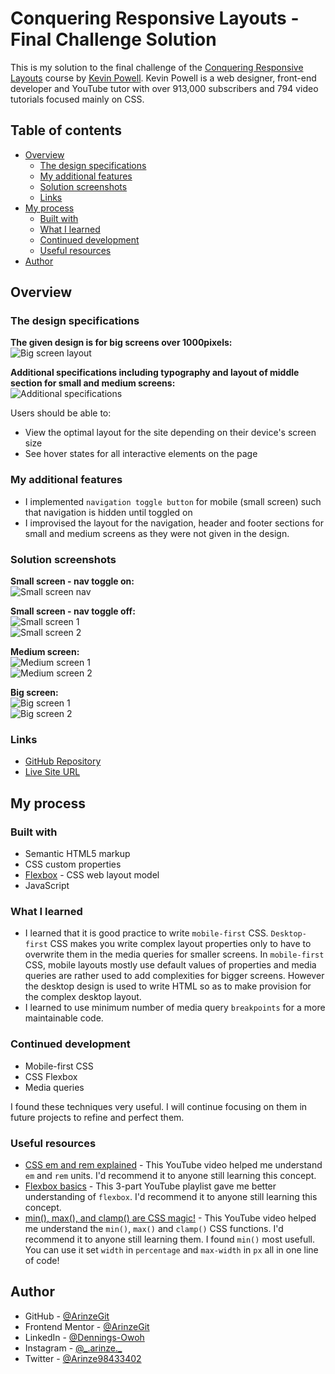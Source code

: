 # Conquering Responsive Layouts - Final Challenge Solution

This is my solution to the final challenge of the [Conquering Responsive Layouts](https://courses.kevinpowell.co/conquering-responsive-layouts) course by [Kevin Powell](https://www.youtube.com/@KevinPowell). Kevin Powell is a web designer, front-end developer and YouTube tutor with over 913,000 subscribers and 794 video tutorials focused mainly on CSS.

## Table of contents

- [Overview](#overview)
  - [The design specifications](#the-design-specifications)
  - [My additional features](#my-additional-features)
  - [Solution screenshots](#solution-screenshots)
  - [Links](#links)
- [My process](#my-process)
  - [Built with](#built-with)
  - [What I learned](#what-i-learned)
  - [Continued development](#continued-development)
  - [Useful resources](#useful-resources)
- [Author](#author)

## Overview

### The design specifications

**The given design is for big screens over 1000pixels:**  
![Big screen layout](design%20specifications/big-screen-layout.PNG)

**Additional specifications including typography and layout of middle section for small and medium screens:**  
![Additional specifications](design%20specifications/additional-specifications.PNG)

Users should be able to:

- View the optimal layout for the site depending on their device's screen size
- See hover states for all interactive elements on the page

### My additional features

- I implemented `navigation toggle button` for mobile (small screen) such that navigation is hidden until toggled on
- I improvised the layout for the navigation, header and footer sections for small and medium screens as they were not given in the design.

### Solution screenshots

**Small screen - nav toggle on:**  
![Small screen nav](solution%20screenshots/small-screen-nav.PNG)

**Small screen - nav toggle off:**  
![Small screen 1](solution%20screenshots/small-screen-1.PNG)  
![Small screen 2](solution%20screenshots/small-screen-2.PNG)

**Medium screen:**  
![Medium screen 1](solution%20screenshots/medium-screen-1.PNG)  
![Medium screen 2](solution%20screenshots/medium-screen-2.PNG)

**Big screen:**  
![Big screen 1](solution%20screenshots/big-screen-1.PNG)  
![Big screen 2](solution%20screenshots/big-screen-2.PNG)

### Links

- [GitHub Repository](https://github.com/ArinzeGit/Conquering-Responsive-Layouts-Final-Challenge-Solution)
- [Live Site URL](https://arinzegit.github.io/Conquering-Responsive-Layouts-Final-Challenge-Solution/)

## My process

### Built with

- Semantic HTML5 markup
- CSS custom properties
- [Flexbox](https://www.w3.org/TR/css-flexbox-1/) - CSS web layout model
- JavaScript

### What I learned

- I learned that it is good practice to write `mobile-first` CSS. `Desktop-first` CSS makes you write complex layout properties only to have to overwrite them in the media queries for smaller screens. In `mobile-first` CSS, mobile layouts mostly use default values of properties and media queries are rather used to add complexities for bigger screens. However the desktop design is used to write HTML so as to make provision for the complex desktop layout.
- I learned to use minimum number of media query `breakpoints` for a more maintainable code.

### Continued development

- Mobile-first CSS
- CSS Flexbox
- Media queries

I found these techniques very useful. I will continue focusing on them in future projects to refine and perfect them.

### Useful resources

- [CSS em and rem explained](https://youtu.be/_-aDOAMmDHI?si=szJH_WBPtS_7hFjx) - This YouTube video helped me understand `em` and `rem` units. I'd recommend it to anyone still learning this concept.
- [Flexbox basics](https://www.youtube.com/playlist?list=PL4-IK0AVhVjMSb9c06AjRlTpvxL3otpUd) - This 3-part YouTube playlist gave me better understanding of `flexbox`. I'd recommend it to anyone still learning this concept.
- [min(), max(), and clamp() are CSS magic!](https://youtu.be/U9VF-4euyRo?si=rCy2AUDM3HfvkVbS) - This YouTube video helped me understand the `min()`, `max()` and `clamp()` CSS functions. I'd recommend it to anyone still learning them. I found `min()` most usefull. You can use it set `width` in `percentage` and `max-width` in `px` all in one line of code!

## Author

- GitHub - [@ArinzeGit](https://github.com/ArinzeGit)
- Frontend Mentor - [@ArinzeGit](https://www.frontendmentor.io/profile/ArinzeGit)
- LinkedIn - [@Dennings-Owoh](https://www.linkedin.com/in/dennings-owoh-4839971b1/)
- Instagram - [@\_.arinze.\_](https://www.instagram.com/_.arinze._/)
- Twitter - [@Arinze98433402](https://twitter.com/Arinze98433402)
